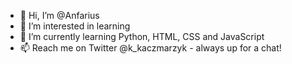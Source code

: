 - 👋 Hi, I’m @Anfarius
- 👀 I’m interested in learning
- 🌱 I’m currently learning Python, HTML, CSS and JavaScript
- 📫 Reach me on Twitter @k_kaczmarzyk - always up for a chat!

<!---
Anfarius/Anfarius is a ✨ special ✨ repository because its `README.md` (this file) appears on your GitHub profile.
You can click the Preview link to take a look at your changes.
--->
